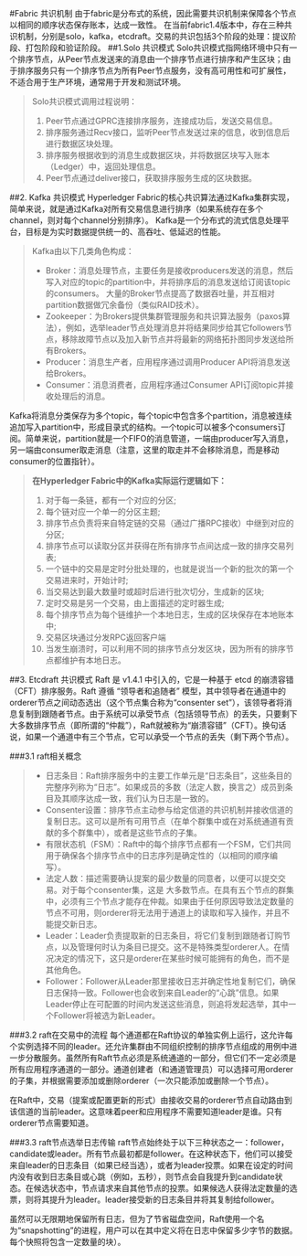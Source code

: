 #Fabric 共识机制
由于fabric是分布式的系统，因此需要共识机制来保障各个节点以相同的顺序状态保存账本，达成一致性。 在当前fabric1.4版本中，存在三种共识机制，分别是solo，kafka，etcdraft。交易的共识包括3个阶段的处理：提议阶段、打包阶段和验证阶段。
##1.Solo 共识模式
Solo共识模式指网络环境中只有一个排序节点，从Peer节点发送来的消息由一个排序节点进行排序和产生区块；由于排序服务只有一个排序节点为所有Peer节点服务，没有高可用性和可扩展性，不适合用于生产环境，通常用于开发和测试环境。

> Solo共识模式调用过程说明：
> 1. Peer节点通过GPRC连接排序服务，连接成功后，发送交易信息。
>2. 排序服务通过Recv接口，监听Peer节点发送过来的信息，收到信息后进行数据区块处理。
>3. 排序服务根据收到的消息生成数据区块，并将数据区块写入账本（Ledger）中，返回处理信息。
>4. Peer节点通过deliver接口，获取排序服务生成的区块数据。

##2. Kafka 共识模式
Hyperledger Fabric的核心共识算法通过Kafka集群实现，简单来说，就是通过Kafka对所有交易信息进行排序（如果系统存在多个channel，则对每个channel分别排序）。
Kafka是一个分布式的流式信息处理平台，目标是为实时数据提供统一的、高吞吐、低延迟的性能。
>Kafka由以下几类角色构成：
> - Broker：消息处理节点，主要任务是接收producers发送的消息，然后写入对应的topic的partition中，并将排序后的消息发送给订阅该topic的consumers。 大量的Broker节点提高了数据吞吐量，并互相对partition数据做冗余备份（类似RAID技术）。
> - Zookeeper：为Brokers提供集群管理服务和共识算法服务（paxos算法），例如，选举leader节点处理消息并将结果同步给其它followers节点，移除故障节点以及加入新节点并将最新的网络拓扑图同步发送给所有Brokers。
> - Producer：消息生产者，应用程序通过调用Producer API将消息发送给Brokers。
> - Consumer：消息消费者，应用程序通过Consumer API订阅topic并接收处理后的消息。

Kafka将消息分类保存为多个topic，每个topic中包含多个partition，消息被连续追加写入partition中，形成目录式的结构。一个topic可以被多个consumers订阅。简单来说，partition就是一个FIFO的消息管道，一端由producer写入消息，另一端由consumer取走消息（注意，这里的取走并不会移除消息，而是移动consumer的位置指针）。

> **在Hyperledger Fabric中的Kafka实际运行逻辑如下：**
> 1. 对于每一条链，都有一个对应的分区;
> 2. 每个链对应一个单一的分区主题;
> 3. 排序节点负责将来自特定链的交易（通过广播RPC接收）中继到对应的分区;
> 4. 排序节点可以读取分区并获得在所有排序节点间达成一致的排序交易列表;
> 5. 一个链中的交易是定时分批处理的，也就是说当一个新的批次的第一个交易进来时，开始计时;
> 6. 当交易达到最大数量时或超时后进行批次切分，生成新的区块;
> 7. 定时交易是另一个交易，由上面描述的定时器生成;
> 8. 每个排序节点为每个链维护一个本地日志，生成的区块保存在本地账本中;
> 9. 交易区块通过分发RPC返回客户端
> 10. 当发生崩溃时，可以利用不同的排序节点分发区块，因为所有的排序节点都维护有本地日志。

##3. Etcdraft 共识模式
Raft 是 v1.4.1 中引入的，它是一种基于 etcd 的崩溃容错（CFT）排序服务。Raft 遵循 “领导者和追随者” 模型，其中领导者在通道中的orderer节点之间动态选出（这个节点集合称为“consenter set”），该领导者将消息复制到跟随者节点。由于系统可以承受节点（包括领导节点）的丢失，只要剩下大多数排序节点（即所谓的“仲裁”），Raft就被称为“崩溃容错”（CFT）。换句话说，如果一个通道中有三个节点，它可以承受一个节点的丢失（剩下两个节点）。

###3.1 raft相关概念
> - 日志条目：Raft排序服务中的主要工作单元是“日志条目”，这些条目的完整序列称为“日志”。如果成员的多数（法定人数，换言之）成员到条目及其顺序达成一致，我们认为日志是一致的。
> - Consenter设置：排序节点主动参与给定信道的共识机制并接收信道的复制日志。这可以是所有可用节点（在单个群集中或在对系统通道有贡献的多个群集中），或者是这些节点的子集。
> - 有限状态机（FSM）：Raft中的每个排序节点都有一个FSM，它们共同用于确保各个排序节点中的日志序列是确定性的（以相同的顺序编写）。
> - 法定人数：描述需要确认提案的最少数量的同意者，以便可以提交交易。对于每个consenter集，这是 大多数节点。在具有五个节点的群集中，必须有三个节点才能存在仲裁。如果由于任何原因导致法定数量的节点不可用，则orderer将无法用于通道上的读取和写入操作，并且不能提交新日志。
> - Leader：Leader负责提取新的日志条目，将它们复制到跟随者订购节点，以及管理何时认为条目已提交。这不是特殊类型orderer人。在情况决定的情况下，这只是orderer在某些时候可能拥有的角色，而不是其他角色。
> - Follower：Follower从Leader那里接收日志并确定性地复制它们，确保日志保持一致。Follower也会收到来自Leader的“心跳”信息。如果Leader停止在可配置的时间内发送这些消息，则追将发起选举，其中一个Follower将被选为新Leader。

###3.2 raft在交易中的流程
每个通道都在Raft协议的单独实例上运行，这允许每个实例选择不同的leader。还允许集群由不同组织控制的排序节点组成的用例中进一步分散服务。虽然所有Raft节点必须是系统通道的一部分，但它们不一定必须是所有应用程序通道的一部分。通道创建者（和通道管理员）可以选择可用orderer的子集，并根据需要添加或删除orderer（一次只能添加或删除一个节点）。

在Raft中，交易（提案或配置更新的形式）由接收交易的orderer节点自动路由到该信道的当前leader。这意味着peer和应用程序不需要知道leader是谁。只有orderer节点需要知道。

###3.3 raft节点选举日志传输
raft节点始终处于以下三种状态之一：follower，candidate或leader。所有节点最初都是follower。在这种状态下，他们可以接受来自leader的日志条目（如果已经当选），或者为leader投票。如果在设定的时间内没有收到日志条目或心跳（例如，五秒），则节点会自我提升到candidate状态。在候选状态中，节点请求来自其他节点的投票。如果候选人获得法定数量的选票，则将其提升为leader。leader接受新的日志条目并将其复制给follower。

虽然可以无限期地保留所有日志，但为了节省磁盘空间，Raft使用一个名为“snapshotting”的进程，用户可以在其中定义将在日志中保留多少字节的数据。每个快照将包含一定数量的块）。